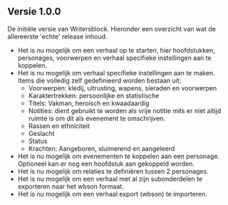 ## Versie 1.0.0

De initiële versie van Writersblock. Hieronder een overzicht van wat de allereerste 'echte' release inhoud.

- Het is nu mogelijk om een verhaal op te starten, hier hoofdstukken, personages, voorwerpen en verhaal specifieke instellingen aan te koppelen.
- Het is nu mogelijk om verhaal specifieke instellingen aan te maken. Items die volledig zelf gedefinieerd worden bestaan uit:
  - Voorwerpen: kledij, uitrusting, wapens, sieraden en voorwerpen
  - Karaktertrekken: persoonlijke en statistische
  - Titels: Vakman, heroisch en kwaadaardig
  - Notities: dient gebruikt te worden als vrije notitie mits er niet altijd ruimte is om dit als evenement te omschrijven.
  - Rassen en ethniciteit
  - Geslacht
  - Status
  - Krachten: Aangeboren, sluimerend en aangeleerd
- Het is nu mogelijk om evenementen te koppelen aan een personage. Optioneel kan er nog een hoofdstuk aan gekoppeld worden.
- Het is nu mogelijk om relaties te definiëren tussen 2 personages.
- Het is nu mogelijk om een verhaal met al zijn subonderdelen te exporteren naar het wbson formaat.
- Het is nu mogelijk om een verhaal export (wbson) te importeren.